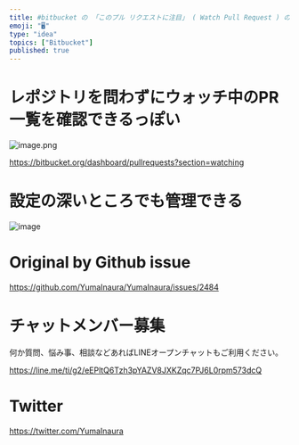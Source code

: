 ```yaml
---
title: #bitbucket の 「このプル リクエストに注目」 ( Watch Pull Request ) の一覧は Dashboard > P
emoji: "🖥"
type: "idea"
topics: ["Bitbucket"]
published: true
---
```


# レポジトリを問わずにウォッチ中のPR一覧を確認できるっぽい

![image.png](https://qiita-image-store.s3.ap-northeast-1.amazonaws.com/0/89618/4e8c0fcb-293b-fb2e-430e-712552c2cf9e.png)

https://bitbucket.org/dashboard/pullrequests?section=watching



# 設定の深いところでも管理できる

![image](https://user-images.githubusercontent.com/13635059/65312031-a59f4280-dbcc-11e9-8d11-577b9e6eeecd.png)


# Original by Github issue

https://github.com/YumaInaura/YumaInaura/issues/2484








<!-- Update From Qiita API -->

# チャットメンバー募集


何か質問、悩み事、相談などあればLINEオープンチャットもご利用ください。

https://line.me/ti/g2/eEPltQ6Tzh3pYAZV8JXKZqc7PJ6L0rpm573dcQ





# Twitter


https://twitter.com/YumaInaura


<!-- Update From Qiita API -->


